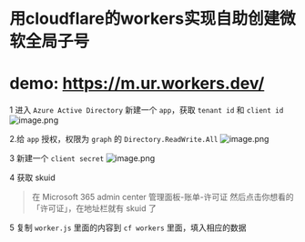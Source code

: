 # 用cloudflare的workers实现自助创建微软全局子号
# demo: https://m.ur.workers.dev/


1 进入 `Azure Active Directory` 新建一个 `app`，获取 `tenant id` 和 `client id`
![image.png](https://i.loli.net/2020/01/26/57GcEDYlQFTOMBL.png)

2.给 `app` 授权，权限为 `graph` 的 `Directory.ReadWrite.All`
![image.png](https://i.loli.net/2020/05/06/NOE18pDfj4QwRAP.png)

3 新建一个 `client secret`
![image.png](https://i.loli.net/2020/01/26/qUeV2x8abHlDPO3.png)

4 获取 skuid 
> 在 Microsoft 365 admin center 管理面板-账单-许可证
> 然后点击你想看的「许可证」，在地址栏就有 skuid 了



5 复制 `worker.js` 里面的内容到 `cf workers` 里面，填入相应的数据
